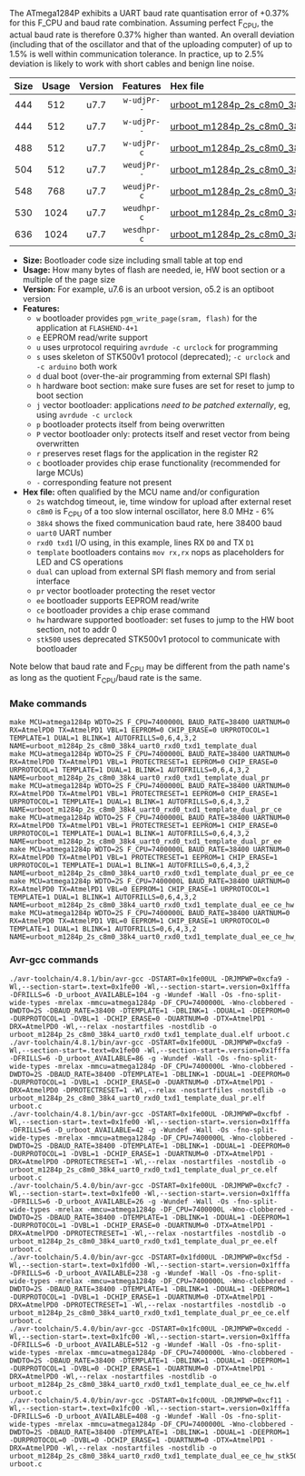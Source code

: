 The ATmega1284P exhibits a UART baud rate quantisation error of +0.37% for this F_CPU and baud rate combination. Assuming perfect F<sub>CPU</sub>, the actual baud rate is therefore 0.37% higher than wanted. An overall deviation (including that of the oscillator and that of the uploading computer) of up to 1.5% is well within communication tolerance. In practice, up to 2.5% deviation is likely to work with short cables and benign line noise.

|Size|Usage|Version|Features|Hex file|
|:-:|:-:|:-:|:-:|:--|
|444|512|u7.7|`w-udjPr--`|[urboot_m1284p_2s_c8m0_38k4_uart0_rxd0_txd1_template_dual.hex](https://raw.githubusercontent.com/stefanrueger/urboot.hex/main/boards/wildfire-v2/atmega1284p/watchdog_2_s/internal_oscillator_c-7.50%25/%2B8m000000_hz/%2B%2B38k4_baud/uart0_rxd0_txd1/template_dual/urboot_m1284p_2s_c8m0_38k4_uart0_rxd0_txd1_template_dual.hex)|
|444|512|u7.7|`w-udjPr--`|[urboot_m1284p_2s_c8m0_38k4_uart0_rxd0_txd1_template_dual_pr.hex](https://raw.githubusercontent.com/stefanrueger/urboot.hex/main/boards/wildfire-v2/atmega1284p/watchdog_2_s/internal_oscillator_c-7.50%25/%2B8m000000_hz/%2B%2B38k4_baud/uart0_rxd0_txd1/template_dual/urboot_m1284p_2s_c8m0_38k4_uart0_rxd0_txd1_template_dual_pr.hex)|
|488|512|u7.7|`w-udjPr-c`|[urboot_m1284p_2s_c8m0_38k4_uart0_rxd0_txd1_template_dual_pr_ce.hex](https://raw.githubusercontent.com/stefanrueger/urboot.hex/main/boards/wildfire-v2/atmega1284p/watchdog_2_s/internal_oscillator_c-7.50%25/%2B8m000000_hz/%2B%2B38k4_baud/uart0_rxd0_txd1/template_dual/urboot_m1284p_2s_c8m0_38k4_uart0_rxd0_txd1_template_dual_pr_ce.hex)|
|504|512|u7.7|`weudjPr--`|[urboot_m1284p_2s_c8m0_38k4_uart0_rxd0_txd1_template_dual_pr_ee.hex](https://raw.githubusercontent.com/stefanrueger/urboot.hex/main/boards/wildfire-v2/atmega1284p/watchdog_2_s/internal_oscillator_c-7.50%25/%2B8m000000_hz/%2B%2B38k4_baud/uart0_rxd0_txd1/template_dual/urboot_m1284p_2s_c8m0_38k4_uart0_rxd0_txd1_template_dual_pr_ee.hex)|
|548|768|u7.7|`weudjPr-c`|[urboot_m1284p_2s_c8m0_38k4_uart0_rxd0_txd1_template_dual_pr_ee_ce.hex](https://raw.githubusercontent.com/stefanrueger/urboot.hex/main/boards/wildfire-v2/atmega1284p/watchdog_2_s/internal_oscillator_c-7.50%25/%2B8m000000_hz/%2B%2B38k4_baud/uart0_rxd0_txd1/template_dual/urboot_m1284p_2s_c8m0_38k4_uart0_rxd0_txd1_template_dual_pr_ee_ce.hex)|
|530|1024|u7.7|`weudhpr-c`|[urboot_m1284p_2s_c8m0_38k4_uart0_rxd0_txd1_template_dual_ee_ce_hw.hex](https://raw.githubusercontent.com/stefanrueger/urboot.hex/main/boards/wildfire-v2/atmega1284p/watchdog_2_s/internal_oscillator_c-7.50%25/%2B8m000000_hz/%2B%2B38k4_baud/uart0_rxd0_txd1/template_dual/urboot_m1284p_2s_c8m0_38k4_uart0_rxd0_txd1_template_dual_ee_ce_hw.hex)|
|636|1024|u7.7|`wesdhpr-c`|[urboot_m1284p_2s_c8m0_38k4_uart0_rxd0_txd1_template_dual_ee_ce_hw_stk500.hex](https://raw.githubusercontent.com/stefanrueger/urboot.hex/main/boards/wildfire-v2/atmega1284p/watchdog_2_s/internal_oscillator_c-7.50%25/%2B8m000000_hz/%2B%2B38k4_baud/uart0_rxd0_txd1/template_dual/urboot_m1284p_2s_c8m0_38k4_uart0_rxd0_txd1_template_dual_ee_ce_hw_stk500.hex)|

- **Size:** Bootloader code size including small table at top end
- **Usage:** How many bytes of flash are needed, ie, HW boot section or a multiple of the page size
- **Version:** For example, u7.6 is an urboot version, o5.2 is an optiboot version
- **Features:**
  + `w` bootloader provides `pgm_write_page(sram, flash)` for the application at `FLASHEND-4+1`
  + `e` EEPROM read/write support
  + `u` uses urprotocol requiring `avrdude -c urclock` for programming
  + `s` uses skeleton of STK500v1 protocol (deprecated); `-c urclock` and `-c arduino` both work
  + `d` dual boot (over-the-air programming from external SPI flash)
  + `h` hardware boot section: make sure fuses are set for reset to jump to boot section
  + `j` vector bootloader: applications *need to be patched externally*, eg, using `avrdude -c urclock`
  + `p` bootloader protects itself from being overwritten
  + `P` vector bootloader only: protects itself and reset vector from being overwritten
  + `r` preserves reset flags for the application in the register R2
  + `c` bootloader provides chip erase functionality (recommended for large MCUs)
  + `-` corresponding feature not present
- **Hex file:** often qualified by the MCU name and/or configuration
  + `2s` watchdog timeout, ie, time window for upload after external reset
  + `c8m0` is F<sub>CPU</sub> of a too slow internal oscillator, here 8.0 MHz - 6%
  + `38k4` shows the fixed communication baud rate, here 38400 baud
  + `uart0` UART number
  + `rxd0 txd1` I/O using, in this example, lines RX `D0` and TX `D1`
  + `template` bootloaders contains `mov rx,rx` nops as placeholders for LED and CS operations
  + `dual` can upload from external SPI flash memory and from serial interface
  + `pr` vector bootloader protecting the reset vector
  + `ee` bootloader supports EEPROM read/write
  + `ce` bootloader provides a chip erase command
  + `hw` hardware supported bootloader: set fuses to jump to the HW boot section, not to addr 0
  + `stk500` uses deprecated STK500v1 protocol to communicate with bootloader


Note below that baud rate and F<sub>CPU</sub> may be different from the path name's as long as the quotient F<sub>CPU</sub>/baud rate is the same.

### Make commands
```
make MCU=atmega1284p WDTO=2S F_CPU=7400000L BAUD_RATE=38400 UARTNUM=0 RX=AtmelPD0 TX=AtmelPD1 VBL=1 EEPROM=0 CHIP_ERASE=0 URPROTOCOL=1 TEMPLATE=1 DUAL=1 BLINK=1 AUTOFRILLS=0,6,4,3,2 NAME=urboot_m1284p_2s_c8m0_38k4_uart0_rxd0_txd1_template_dual
make MCU=atmega1284p WDTO=2S F_CPU=7400000L BAUD_RATE=38400 UARTNUM=0 RX=AtmelPD0 TX=AtmelPD1 VBL=1 PROTECTRESET=1 EEPROM=0 CHIP_ERASE=0 URPROTOCOL=1 TEMPLATE=1 DUAL=1 BLINK=1 AUTOFRILLS=0,6,4,3,2 NAME=urboot_m1284p_2s_c8m0_38k4_uart0_rxd0_txd1_template_dual_pr
make MCU=atmega1284p WDTO=2S F_CPU=7400000L BAUD_RATE=38400 UARTNUM=0 RX=AtmelPD0 TX=AtmelPD1 VBL=1 PROTECTRESET=1 EEPROM=0 CHIP_ERASE=1 URPROTOCOL=1 TEMPLATE=1 DUAL=1 BLINK=1 AUTOFRILLS=0,6,4,3,2 NAME=urboot_m1284p_2s_c8m0_38k4_uart0_rxd0_txd1_template_dual_pr_ce
make MCU=atmega1284p WDTO=2S F_CPU=7400000L BAUD_RATE=38400 UARTNUM=0 RX=AtmelPD0 TX=AtmelPD1 VBL=1 PROTECTRESET=1 EEPROM=1 CHIP_ERASE=0 URPROTOCOL=1 TEMPLATE=1 DUAL=1 BLINK=1 AUTOFRILLS=0,6,4,3,2 NAME=urboot_m1284p_2s_c8m0_38k4_uart0_rxd0_txd1_template_dual_pr_ee
make MCU=atmega1284p WDTO=2S F_CPU=7400000L BAUD_RATE=38400 UARTNUM=0 RX=AtmelPD0 TX=AtmelPD1 VBL=1 PROTECTRESET=1 EEPROM=1 CHIP_ERASE=1 URPROTOCOL=1 TEMPLATE=1 DUAL=1 BLINK=1 AUTOFRILLS=0,6,4,3,2 NAME=urboot_m1284p_2s_c8m0_38k4_uart0_rxd0_txd1_template_dual_pr_ee_ce
make MCU=atmega1284p WDTO=2S F_CPU=7400000L BAUD_RATE=38400 UARTNUM=0 RX=AtmelPD0 TX=AtmelPD1 VBL=0 EEPROM=1 CHIP_ERASE=1 URPROTOCOL=1 TEMPLATE=1 DUAL=1 BLINK=1 AUTOFRILLS=0,6,4,3,2 NAME=urboot_m1284p_2s_c8m0_38k4_uart0_rxd0_txd1_template_dual_ee_ce_hw
make MCU=atmega1284p WDTO=2S F_CPU=7400000L BAUD_RATE=38400 UARTNUM=0 RX=AtmelPD0 TX=AtmelPD1 VBL=0 EEPROM=1 CHIP_ERASE=1 URPROTOCOL=0 TEMPLATE=1 DUAL=1 BLINK=1 AUTOFRILLS=0,6,4,3,2 NAME=urboot_m1284p_2s_c8m0_38k4_uart0_rxd0_txd1_template_dual_ee_ce_hw_stk500
```

### Avr-gcc commands
```
./avr-toolchain/4.8.1/bin/avr-gcc -DSTART=0x1fe00UL -DRJMPWP=0xcfa9 -Wl,--section-start=.text=0x1fe00 -Wl,--section-start=.version=0x1fffa -DFRILLS=6 -D_urboot_AVAILABLE=104 -g -Wundef -Wall -Os -fno-split-wide-types -mrelax -mmcu=atmega1284p -DF_CPU=7400000L -Wno-clobbered -DWDTO=2S -DBAUD_RATE=38400 -DTEMPLATE=1 -DBLINK=1 -DDUAL=1 -DEEPROM=0 -DURPROTOCOL=1 -DVBL=1 -DCHIP_ERASE=0 -DUARTNUM=0 -DTX=AtmelPD1 -DRX=AtmelPD0 -Wl,--relax -nostartfiles -nostdlib -o urboot_m1284p_2s_c8m0_38k4_uart0_rxd0_txd1_template_dual.elf urboot.c
./avr-toolchain/4.8.1/bin/avr-gcc -DSTART=0x1fe00UL -DRJMPWP=0xcfa9 -Wl,--section-start=.text=0x1fe00 -Wl,--section-start=.version=0x1fffa -DFRILLS=6 -D_urboot_AVAILABLE=86 -g -Wundef -Wall -Os -fno-split-wide-types -mrelax -mmcu=atmega1284p -DF_CPU=7400000L -Wno-clobbered -DWDTO=2S -DBAUD_RATE=38400 -DTEMPLATE=1 -DBLINK=1 -DDUAL=1 -DEEPROM=0 -DURPROTOCOL=1 -DVBL=1 -DCHIP_ERASE=0 -DUARTNUM=0 -DTX=AtmelPD1 -DRX=AtmelPD0 -DPROTECTRESET=1 -Wl,--relax -nostartfiles -nostdlib -o urboot_m1284p_2s_c8m0_38k4_uart0_rxd0_txd1_template_dual_pr.elf urboot.c
./avr-toolchain/4.8.1/bin/avr-gcc -DSTART=0x1fe00UL -DRJMPWP=0xcfbf -Wl,--section-start=.text=0x1fe00 -Wl,--section-start=.version=0x1fffa -DFRILLS=6 -D_urboot_AVAILABLE=42 -g -Wundef -Wall -Os -fno-split-wide-types -mrelax -mmcu=atmega1284p -DF_CPU=7400000L -Wno-clobbered -DWDTO=2S -DBAUD_RATE=38400 -DTEMPLATE=1 -DBLINK=1 -DDUAL=1 -DEEPROM=0 -DURPROTOCOL=1 -DVBL=1 -DCHIP_ERASE=1 -DUARTNUM=0 -DTX=AtmelPD1 -DRX=AtmelPD0 -DPROTECTRESET=1 -Wl,--relax -nostartfiles -nostdlib -o urboot_m1284p_2s_c8m0_38k4_uart0_rxd0_txd1_template_dual_pr_ce.elf urboot.c
./avr-toolchain/5.4.0/bin/avr-gcc -DSTART=0x1fe00UL -DRJMPWP=0xcfc7 -Wl,--section-start=.text=0x1fe00 -Wl,--section-start=.version=0x1fffa -DFRILLS=6 -D_urboot_AVAILABLE=26 -g -Wundef -Wall -Os -fno-split-wide-types -mrelax -mmcu=atmega1284p -DF_CPU=7400000L -Wno-clobbered -DWDTO=2S -DBAUD_RATE=38400 -DTEMPLATE=1 -DBLINK=1 -DDUAL=1 -DEEPROM=1 -DURPROTOCOL=1 -DVBL=1 -DCHIP_ERASE=0 -DUARTNUM=0 -DTX=AtmelPD1 -DRX=AtmelPD0 -DPROTECTRESET=1 -Wl,--relax -nostartfiles -nostdlib -o urboot_m1284p_2s_c8m0_38k4_uart0_rxd0_txd1_template_dual_pr_ee.elf urboot.c
./avr-toolchain/5.4.0/bin/avr-gcc -DSTART=0x1fd00UL -DRJMPWP=0xcf5d -Wl,--section-start=.text=0x1fd00 -Wl,--section-start=.version=0x1fffa -DFRILLS=6 -D_urboot_AVAILABLE=238 -g -Wundef -Wall -Os -fno-split-wide-types -mrelax -mmcu=atmega1284p -DF_CPU=7400000L -Wno-clobbered -DWDTO=2S -DBAUD_RATE=38400 -DTEMPLATE=1 -DBLINK=1 -DDUAL=1 -DEEPROM=1 -DURPROTOCOL=1 -DVBL=1 -DCHIP_ERASE=1 -DUARTNUM=0 -DTX=AtmelPD1 -DRX=AtmelPD0 -DPROTECTRESET=1 -Wl,--relax -nostartfiles -nostdlib -o urboot_m1284p_2s_c8m0_38k4_uart0_rxd0_txd1_template_dual_pr_ee_ce.elf urboot.c
./avr-toolchain/5.4.0/bin/avr-gcc -DSTART=0x1fc00UL -DRJMPWP=0xcedd -Wl,--section-start=.text=0x1fc00 -Wl,--section-start=.version=0x1fffa -DFRILLS=6 -D_urboot_AVAILABLE=512 -g -Wundef -Wall -Os -fno-split-wide-types -mrelax -mmcu=atmega1284p -DF_CPU=7400000L -Wno-clobbered -DWDTO=2S -DBAUD_RATE=38400 -DTEMPLATE=1 -DBLINK=1 -DDUAL=1 -DEEPROM=1 -DURPROTOCOL=1 -DVBL=0 -DCHIP_ERASE=1 -DUARTNUM=0 -DTX=AtmelPD1 -DRX=AtmelPD0 -Wl,--relax -nostartfiles -nostdlib -o urboot_m1284p_2s_c8m0_38k4_uart0_rxd0_txd1_template_dual_ee_ce_hw.elf urboot.c
./avr-toolchain/5.4.0/bin/avr-gcc -DSTART=0x1fc00UL -DRJMPWP=0xcf11 -Wl,--section-start=.text=0x1fc00 -Wl,--section-start=.version=0x1fffa -DFRILLS=6 -D_urboot_AVAILABLE=408 -g -Wundef -Wall -Os -fno-split-wide-types -mrelax -mmcu=atmega1284p -DF_CPU=7400000L -Wno-clobbered -DWDTO=2S -DBAUD_RATE=38400 -DTEMPLATE=1 -DBLINK=1 -DDUAL=1 -DEEPROM=1 -DURPROTOCOL=0 -DVBL=0 -DCHIP_ERASE=1 -DUARTNUM=0 -DTX=AtmelPD1 -DRX=AtmelPD0 -Wl,--relax -nostartfiles -nostdlib -o urboot_m1284p_2s_c8m0_38k4_uart0_rxd0_txd1_template_dual_ee_ce_hw_stk500.elf urboot.c
```

